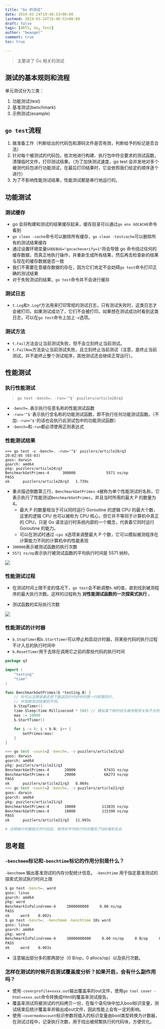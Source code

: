 ```yaml
---
title: "Go 的测试"
date: 2019-03-24T19:40:53+08:00
lastmod: 2019-03-24T19:40:53+08:00
draft: false
tags: [ARTS, Go, Test]
author: "bwangel"
comment: true
toc: true

---
```


> 主要讲了 Go 相关的测试

<!--more-->

## 测试的基本规则和流程

单元测试分为三类：

1. 功能测试(test)
2. 基准测试(benchmark)
3. 示例测试(example)

## `go test`流程

1. 做准备工作（判断给出的代码包和源码文件是否有效，判断给予的标记是否合法）
2. 针对每个被测试的代码包，依次地进行构建、执行包中符合要求的测试函数，清理临时文件，打印测试结果。（为了加快测试速度，go test 会并发地对多个被测代码包进行功能测试，在最后打印结果时，它会依照我们给定的顺序逐个进行）
3. 为了不影响性能测试结果，性能测试都是串行地运行的。

## 功能测试

### 测试缓存

+ go 会将构建和测试的结果缓存起来，缓存目录可以通过`go env GOCACHE`命令看到
+ `go clean -cache`命令可以删除所有缓存，`go clean -testcache`可以删除所有的测试结果缓存
+ 通过设置环境变量`GODEBUG="gocacheverify=1"`将会导致 go 命令绕过任何的缓存数据，而真正地执行操作，并重新生成所有结果，然后再去检查新的结果与现在的缓存数据是否一致
+ 我们不需要在意缓存数据的存在，因为它们肯定不会妨碍`go test`命令打印正确的测试结果
+ 对于失败测试的结果，`go test`命令并不会进行缓存

### 测试日志

+ `t.Log`和`t.Logf`方法用来打印常规的测试日志，只有测试失败时，这类日志才会被打印。如果测试成功了，它们不会被打印。如果想在测试成功时看到这类日志，可以在`go test`命令上加上`-v`选项。

### 测试方法

+ `t.Fail`方法会让当前测试失败，但不会立刻终止当前测试。
+ `t.FailNow`方法会让当前测试失败，且立刻终止当前测试（注意，是终止当前测试，并不是终止整个测试程序，其他测试还会继续正常运行）。

## 性能测试

### 执行性能测试

> `go test -bench=. -run='^$' puzzlers/article20/q3`

+ `-bench=.`表示执行任意名称的性能测试函数
+ `-run='^$'`表示执行空名称的功能测试函数，即不执行任何功能测试函数。（不加`--run=^$'`的话也会执行此测试包中的功能测试函数）
+ `-bench=`和`-run`都必须使用正则表达式

### 性能测试结果

```
>>> go test -v -bench=. -run='^$' puzzlers/article20/q3                                                               20:02:05 (03-03)
goos: darwin
goarch: amd64
pkg: puzzlers/article20/q3
BenchmarkGetPrimes-4      300000              5571 ns/op
PASS
ok      puzzlers/article20/q3   1.739s
```

+ 重点描述倒数第三行，`BenchmarkGetPrimes-4`被称为单个性能测试的名称，它表示执行了性能测试`BenchmarkGetPrimes`，并且当时所用的最大 P 的数量为4。
  + 最大 P 的数量相当于可以同时运行 Goroutine 的逻辑 CPU 的最大个数，这里的逻辑 CPU 也可以被称为 CPU 核心，但它并不等同于计算机中真正的 CPU，只是 Go 语言运行时系统内部的一个概念，代表着它同时运行 Goroutine 的能力。
  + 可以在测试时通过`-cpu 8`选项来调整最大 P 个数，它可以模拟被测程序在计算能力不同的计算机中的性能表现
+ `300000`表示被测试函数的执行次数
+ `5571 ns/op`表示执行被测试函数的平均执行时间是 5571 纳秒。

![](https://static001.geekbang.org/resource/image/78/69/78d4c73a9aa9d48b59d3fd304d4b2069.png)

### 性能测试过程

+ 在测试时间上限不变的情况下，`go test`会不断调整`b.N`的值，直到找到被测程序的最大执行次数。这样的过程称为 __对性能测试函数的一次探索式执行__ 。

+ 测试函数的实际执行次数

![](https://passage-1253400711.cos-website.ap-beijing.myqcloud.com/2019-03-06-235218.jpg)

### 性能测试的计时器

+ `b.StopTimer`和`b.StartTimer`可以停止和启动计时器，将某些代码的执行过程不计入总的执行时间中
+ `b.ResetTimer`用于去除在调用它之前的那些代码的执行时间

```go
package q3

import (
	"testing"
	"time"
)

func BenchmarkGetPrimes(b *testing.B) {
	// 你可以注释或者还原下面这四行代码中的第一行和第四行，
	// 并观察测试结果的不同。
	b.StopTimer()
	time.Sleep(time.Millisecond * 500) // 模拟某个耗时但与被测程序关系不大的操作。
	max := 10000
	b.StartTimer()

	for i := 0; i < b.N; i++ {
		GetPrimes(max)
	}
}
```

```sh
>>> go test -count=2 -bench=. -v puzzlers/article21/q3                                                                08:10:39 (03-07)
goos: darwin
goarch: amd64
pkg: puzzlers/article21/q3
BenchmarkGetPrimes-4       20000             67431 ns/op
BenchmarkGetPrimes-4       20000             68273 ns/op
PASS
ok      puzzlers/article21/q3   8.069s
>>> go test -count=2 -bench=. -v puzzlers/article21/q3                                                                08:11:00 (03-07)
goos: darwin
goarch: amd64
pkg: puzzlers/article21/q3
BenchmarkGetPrimes-4       10000            113835 ns/op
BenchmarkGetPrimes-4       10000            115399 ns/op
PASS
ok      puzzlers/article21/q3   11.993s

# 注释掉计时器相关的代码后，程序的平均执行时间增加了500毫秒左右
```

## 思考题

### `-benchmem`标记和`-benchtime`标记的作用分别是什么？

`-benchmem` 输出基准测试的内存分配统计信息。
`-benchtime` 用于指定基准测试的探索式测试执行时间上限

```sh
$ go test -bench=. word
goos: linux
goarch: amd64
pkg: word
BenchmarkIsPalindrome-4     2000000000     0.00 ns/op
PASS
ok     word    0.002s
$ go test -bench=. -benchmem -benchtime 10s word
goos: linux
goarch: amd64
pkg: word
BenchmarkIsPalindrome-4     10000000000     0.00 ns/op     0 B/op     0 allocs/op
PASS
ok     word    0.003s
```

+ 注意输出部分多的那两部分（0 B/op，0 allocs/op）以及执行次数。

### 怎样在测试的时候开启测试覆盖度分析？如果开启，会有什么副作用吗？

+ 使用`-coverprofile=xxxx.out`输出覆盖率的out文件，使用`go tool cover -html=xxxx.out`命令转换成Html的覆盖率测试报告。
+ 覆盖率测试将被测试的代码拷贝一份，在每个语句块中加入bool标识变量，测试结束后统计覆盖率并输出成out文件，因此性能上会有一定的影响。
+ 使用`-covermode=count`标识参数将插入的标识变量由bool类型转换为计数器，在测试过程中，记录执行次数，用于找出被频繁执行的代码块，方便优化。
